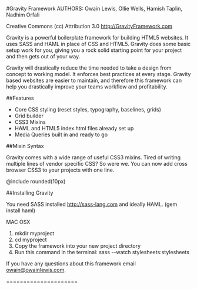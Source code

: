 #Gravity Framework
AUTHORS: Owain Lewis, Ollie Wells, Hamish Taplin, Nadhim Orfali

Creative Commons (cc) Attribution 3.0
http://GravityFramework.com

Gravity is a powerful boilerplate framework for building HTML5 websites. It uses SASS and HAML in place of CSS and HTML5. Gravity does some basic setup work for you, giving you a rock solid starting point for your project and then gets out of your way. 

Gravity will drastically reduce the time needed to take a design from concept to working model. It enforces best practices at every stage. Gravity based websites are easier to maintain, and therefore this framework can help you drastically improve your teams workflow and profitability.

##Features

+ Core CSS styling (reset styles, typography, baselines, grids)
+ Grid builder
+ CSS3 Mixins
+ HAML and HTML5 index.html files already set up
+ Media Queries built in and ready to go

##Mixin Syntax

Gravity comes with a wide range of useful CSS3 mixins. Tired of writing multiple lines of vendor specific CSS? So were we. You can now add cross browser CSS3 to your projects with one line.

@include rounded(10px)

##Installing Gravity

You need SASS installed http://sass-lang.com and ideally HAML. (gem install haml)

MAC OSX

1. mkdir myproject
2. cd myproject
3. Copy the framework into your new project directory
4. Run this command in the terminal: sass --watch stylesheets:stylesheets

If you have any questions about this framework email owain@owainlewis.com.

=====================




